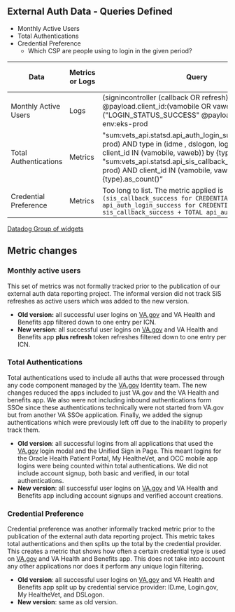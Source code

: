 ## External Auth Data - Queries Defined

- Monthly Active Users
- Total Authentications
- Credential Preference
   - Which CSP are people using to login in the given period?

| Data | Metrics or Logs | Query | Link to DD Widget | Link to SiS Code | Link to SSOe Code |
| --- | --- | --- | --- | --- | --- |
| Monthly Active Users | Logs | (signincontroller (callback OR refresh) @payload.client_id:(vamobile OR vaweb)) OR ("LOGIN_STATUS_SUCCESS" @payload.client_id:vaweb) env:eks-prod | [Link](https://vagov.ddog-gov.com/dashboard/e3q-6kp-9r4/vagov-identity-stats-public?fromUser=false&refresh_mode=paused&view=spans&from_ts=1714327639555&to_ts=1716919639555&live=false&tile_focus=1435425616298618) | [SiS Log](https://github.com/department-of-veterans-affairs/vets-api/blob/master/app/controllers/v0/sign_in_controller.rb#L311) | [SSOe Log](https://github.com/department-of-veterans-affairs/vets-api/blob/master/app/controllers/v1/sessions_controller.rb#L314) |
| Total Authentications | Metrics | "sum:vets_api.statsd.api_auth_login_success{(env:eks-prod) AND type in (idme , dslogon, logingov,mhv ) AND client_id IN (vamobile, vaweb)} by {type}.as_count()” + "sum:vets_api.statsd.api_sis_callback_success{(env:eks-prod) AND client_id IN (vamobile, vaweb)} by {type}.as_count()” | [Link](https://vagov.ddog-gov.com/dashboard/e3q-6kp-9r4/vagov-identity-stats-public?fromUser=true&refresh_mode=paused&view=spans&from_ts=1716988743250&to_ts=1717003143250&live=false&tile_focus=7062638735213996) | [SiS Metric](https://github.com/department-of-veterans-affairs/vets-api/blob/master/app/controllers/v0/sign_in_controller.rb#L312) | [SSOe Metric](https://github.com/department-of-veterans-affairs/vets-api/blob/master/app/controllers/v1/sessions_controller.rb#312) |
| Credential Preference | Metrics | Too long to list. The metric applied is `(sis_callback_success for CREDENTIAL + api_auth_login_success for CREDENTIAL) / (TOTAL sis_callback_success + TOTAL api_auth_login_success)` | [Link](https://vagov.ddog-gov.com/dashboard/e3q-6kp-9r4/vagov-identity-stats-public?fromUser=true&refresh_mode=paused&view=spans&from_ts=1716988743295&to_ts=1717003143295&live=false&tile_focus=7405270615721338) | Same as total authentications | Same as total authentications |

[Datadog Group of widgets](https://vagov.ddog-gov.com/dashboard/e3q-6kp-9r4/vagov-identity-stats-public?fromUser=false&refresh_mode=paused&view=spans&from_ts=1714327639555&to_ts=1716919639555&live=false&tile_focus=1435425616298618)

## Metric changes

### Monthly active users

This set of metrics was not formally tracked prior to the publication of our external auth data reporting project. The informal version did not track SiS refreshes as active users which was added to the new version.

- **Old version:** all successful user logins on [VA.gov](http://VA.gov) and VA Health and Benefits app filtered down to one entry per ICN.
- **New version**: all successful user logins on [VA.gov](http://VA.gov) and VA Health and Benefits app **plus refresh** token refreshes filtered down to one entry per ICN.

### Total Authentications

Total authentications used to include all auths that were processed through any code component managed by the [VA.gov](http://VA.gov) Identity team. The new changes reduced the apps included to just VA.gov and the VA Health and benefits app. We also were not including inbound authentications form SSOe since these authentications technically were not started from VA.gov but from another VA SSOe application. Finally, we added the signup authentications which were previously left off due to the inability to properly track them.

- **Old version**: all successful logins from all applications that used the [VA.gov](http://VA.gov) login modal and the Unified Sign in Page. This meant logins for the Oracle Health Patient Portal, My HealtheVet, and OCC mobile app logins were being counted within total authentications. We did not include account signup, both basic and verified, in our total authentications.
- **New version**: all successful user logins on [VA.gov](http://VA.gov) and VA Health and Benefits app including account signups and verified account creations.

### Credential Preference

Credential preference was another informally tracked metric prior to the publication of the external auth data reporting project. This metric takes total authentications and then splits up the total by the credential provider. This creates a metric that shows how often a certain credential type is used on [VA.gov](http://VA.gov) and VA Health and Benefits app. This does not take into account any other applications nor does it perform any unique login filtering.

- **Old version**: all successful user logins on [VA.gov](http://VA.gov) and VA Health and Benefits app split up by credential service provider: ID.me, Login.gov, My HealtheVet, and DSLogon.
- **New version**: same as old version.
